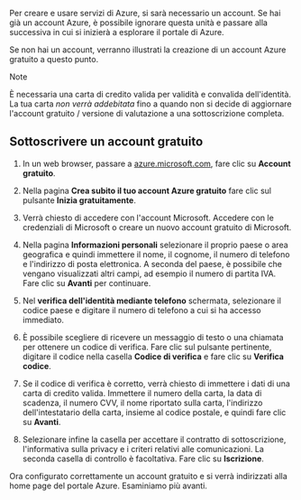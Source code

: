 Per creare e usare servizi di Azure, si sarà necessario un account. Se hai già un account Azure, è possibile ignorare questa unità e passare alla successiva in cui si inizierà a esplorare il portale di Azure.

Se non hai un account, verranno illustrati la creazione di un account Azure gratuito a questo punto.

> [!NOTE]
> È necessaria una carta di credito valida per validità e convalida dell'identità. La tua carta _non verrà addebitata_ fino a quando non si decide di aggiornare l'account gratuito / versione di valutazione a una sottoscrizione completa.

## <a name="sign-up-for-a-free-account"></a>Sottoscrivere un account gratuito

1. In un web browser, passare a [azure.microsoft.com](https://azure.microsoft.com?azure-portal=true), fare clic su **Account gratuito**.

1. Nella pagina **Crea subito il tuo account Azure gratuito** fare clic sul pulsante **Inizia gratuitamente**. 

1. Verrà chiesto di accedere con l'account Microsoft. Accedere con le credenziali di Microsoft o creare un nuovo account gratuito di Microsoft.

1. Nella pagina **Informazioni personali** selezionare il proprio paese o area geografica e quindi immettere il nome, il cognome, il numero di telefono e l'indirizzo di posta elettronica. A seconda del paese, è possibile che vengano visualizzati altri campi, ad esempio il numero di partita IVA. Fare clic su **Avanti** per continuare.

1. Nel **verifica dell'identità mediante telefono** schermata, selezionare il codice paese e digitare il numero di telefono a cui si ha accesso immediato.

1. È possibile scegliere di ricevere un messaggio di testo o una chiamata per ottenere un codice di verifica. Fare clic sul pulsante pertinente, digitare il codice nella casella **Codice di verifica** e fare clic su **Verifica codice**.

1. Se il codice di verifica è corretto, verrà chiesto di immettere i dati di una carta di credito valida. Immettere il numero della carta, la data di scadenza, il numero CVV, il nome riportato sulla carta, l'indirizzo dell'intestatario della carta, insieme al codice postale, e quindi fare clic su **Avanti**.

1. Selezionare infine la casella per accettare il contratto di sottoscrizione, l'informativa sulla privacy e i criteri relativi alle comunicazioni. La seconda casella di controllo è facoltativa. Fare clic su **Iscrizione**.

Ora configurato correttamente un account gratuito e si verrà indirizzati alla home page del portale Azure. Esaminiamo più avanti.

